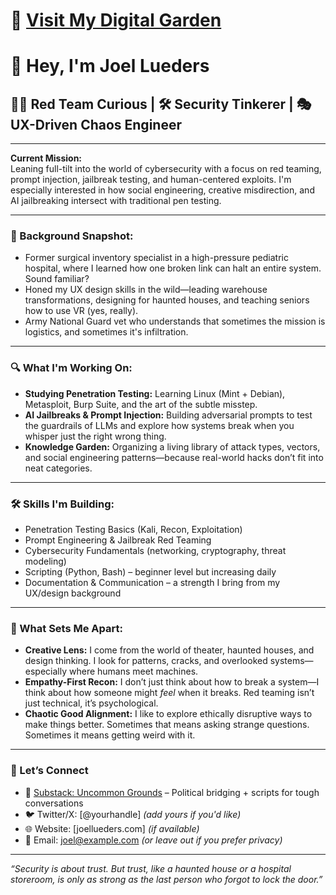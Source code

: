# 🌿 [Visit My Digital Garden](https://my-digital-garden-nu-blue.vercel.app/)

# 👋 Hey, I'm Joel Lueders

## 🕵️‍♂️ Red Team Curious | 🛠️ Security Tinkerer | 🎭 UX-Driven Chaos Engineer

---

**Current Mission:**  
Leaning full-tilt into the world of cybersecurity with a focus on red teaming, prompt injection, jailbreak testing, and human-centered exploits. I'm especially interested in how social engineering, creative misdirection, and AI jailbreaking intersect with traditional pen testing.

---

### 🧠 Background Snapshot:

- Former surgical inventory specialist in a high-pressure pediatric hospital, where I learned how one broken link can halt an entire system. Sound familiar?
- Honed my UX design skills in the wild—leading warehouse transformations, designing for haunted houses, and teaching seniors how to use VR (yes, really).
- Army National Guard vet who understands that sometimes the mission is logistics, and sometimes it's infiltration.

---

### 🔍 What I'm Working On:

- **Studying Penetration Testing:** Learning Linux (Mint + Debian), Metasploit, Burp Suite, and the art of the subtle misstep.
- **AI Jailbreaks & Prompt Injection:** Building adversarial prompts to test the guardrails of LLMs and explore how systems break when you whisper just the right wrong thing.
- **Knowledge Garden:** Organizing a living library of attack types, vectors, and social engineering patterns—because real-world hacks don’t fit into neat categories.

---

### 🛠️ Skills I'm Building:

- Penetration Testing Basics (Kali, Recon, Exploitation)
- Prompt Engineering & Jailbreak Red Teaming
- Cybersecurity Fundamentals (networking, cryptography, threat modeling)
- Scripting (Python, Bash) – beginner level but increasing daily
- Documentation & Communication – a strength I bring from my UX/design background

---

### 🌱 What Sets Me Apart:

- **Creative Lens:** I come from the world of theater, haunted houses, and design thinking. I look for patterns, cracks, and overlooked systems—especially where humans meet machines.
- **Empathy-First Recon:** I don’t just think about how to break a system—I think about how someone might *feel* when it breaks. Red teaming isn’t just technical, it’s psychological.
- **Chaotic Good Alignment:** I like to explore ethically disruptive ways to make things better. Sometimes that means asking strange questions. Sometimes it means getting weird with it.

---

### 💬 Let’s Connect

- 📝 [Substack: Uncommon Grounds](https://uncommongrounds.substack.com) – Political bridging + scripts for tough conversations
- 🐦 Twitter/X: [@yourhandle] *(add yours if you'd like)*
- 🌐 Website: [joellueders.com] *(if available)*
- 📧 Email: joel@example.com *(or leave out if you prefer privacy)*

---

_“Security is about trust. But trust, like a haunted house or a hospital storeroom, is only as strong as the last person who forgot to lock the door.”_
